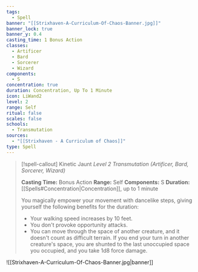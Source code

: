 ```yaml
---
tags:
  - Spell
banner: "[[Strixhaven-A-Curriculum-Of-Chaos-Banner.jpg]]"
banner_lock: true
banner_y: 0.4
casting_time: 1 Bonus Action
classes:
  - Artificer
  - Bard
  - Sorcerer
  - Wizard
components:
  - S
concentration: true
duration: Concentration, Up To 1 Minute
icon: LiWand2
level: 2
range: Self
ritual: false
scales: false
schools:
  - Transmutation
sources:
  - "[[Strixhaven - A Curriculum of Chaos]]"
type: Spell
---
```

>[!spell-callout] Kinetic Jaunt
>_Level 2 Transmutation (Artificer, Bard, Sorcerer, Wizard)_
>
>**Casting Time:** Bonus Action
>**Range:** Self
>**Components:** S
>**Duration:** [[Spells#Concentration|Concentration]], up to 1 minute
>
>You magically empower your movement with dancelike steps, giving yourself the following benefits for the duration:
>
>* Your walking speed increases by 10 feet.
>* You don't provoke opportunity attacks.
>* You can move through the space of another creature, and it doesn't count as difficult terrain. If you end your turn in another creature's space, you are shunted to the last unoccupied space you occupied, and you take 1d8 force damage.

![[Strixhaven-A-Curriculum-Of-Chaos-Banner.jpg|banner]]
